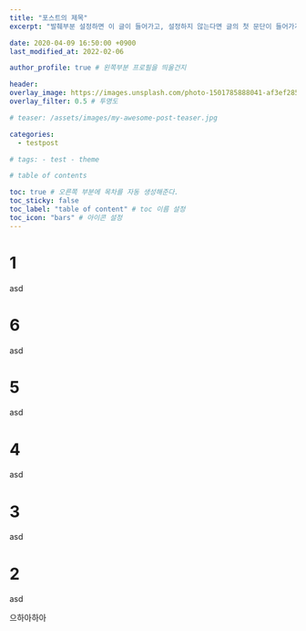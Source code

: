 ```yaml
---
title: "포스트의 제목"
excerpt: "발췌부분 설정하면 이 글이 들어가고, 설정하지 않는다면 글의 첫 문단이 들어가게됨"

date: 2020-04-09 16:50:00 +0900
last_modified_at: 2022-02-06

author_profile: true # 왼쪽부분 프로필을 띄울건지

header:
overlay_image: https://images.unsplash.com/photo-1501785888041-af3ef285b470?ixlib=rb-1.2.1&ixid=eyJhcHBfaWQiOjEyMDd9&auto=format&fit=crop&w=1350&q=80
overlay_filter: 0.5 # 투명도

# teaser: /assets/images/my-awesome-post-teaser.jpg

categories:
  - testpost

# tags: - test - theme

# table of contents

toc: true # 오른쪽 부분에 목차를 자동 생성해준다.
toc_sticky: false
toc_label: "table of content" # toc 이름 설정
toc_icon: "bars" # 아이콘 설정
---
```


# 1

asd

# 6

asd

# 5

asd

# 4

asd

# 3

asd

# 2

asd

으하아하아
